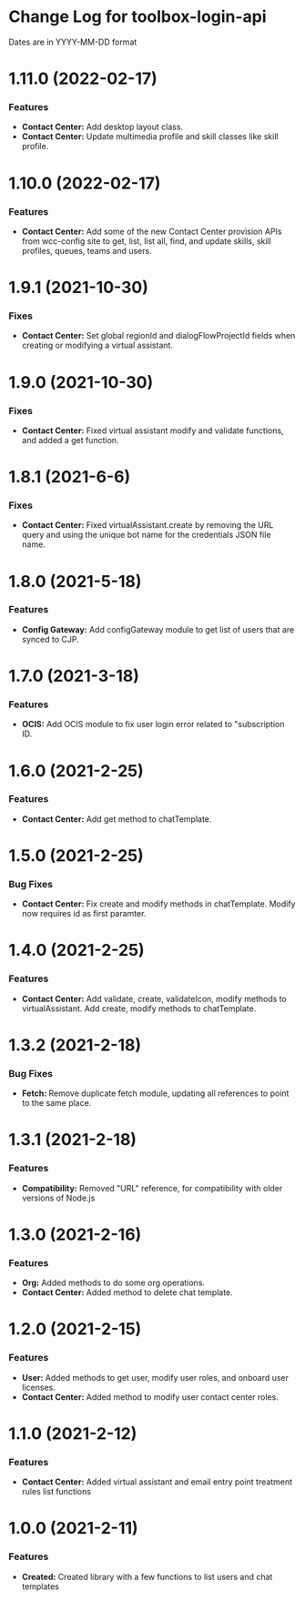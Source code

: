 # Change Log for toolbox-login-api

Dates are in YYYY-MM-DD format


# 1.11.0 (2022-02-17)

### Features
* **Contact Center:** Add desktop layout class.
* **Contact Center:** Update multimedia profile and skill classes like skill
profile.


# 1.10.0 (2022-02-17)

### Features
* **Contact Center:** Add some of the new Contact Center provision APIs from
wcc-config site to get, list, list all, find, and update skills, skill profiles,
queues, teams and users.


# 1.9.1 (2021-10-30)

### Fixes
* **Contact Center:** Set global regionId and dialogFlowProjectId fields when
creating or modifying a virtual assistant.


# 1.9.0 (2021-10-30)

### Fixes
* **Contact Center:** Fixed virtual assistant modify and validate functions,
and added a get function.


# 1.8.1 (2021-6-6)

### Fixes
* **Contact Center:** Fixed virtualAssistant.create by removing the URL query
and using the unique bot name for the credentials JSON file name.


# 1.8.0 (2021-5-18)

### Features
* **Config Gateway:** Add configGateway module to get list of users that are
synced to CJP.


# 1.7.0 (2021-3-18)

### Features
* **OCIS:** Add OCIS module to fix user login error related to "subscription ID.


# 1.6.0 (2021-2-25)

### Features
* **Contact Center:** Add get method to chatTemplate.


# 1.5.0 (2021-2-25)

### Bug Fixes
* **Contact Center:** Fix create and modify methods in chatTemplate. Modify now
requires id as first paramter.


# 1.4.0 (2021-2-25)

### Features
* **Contact Center:** Add validate, create, validateIcon, modify methods to
virtualAssistant. Add create, modify methods to chatTemplate.


# 1.3.2 (2021-2-18)

### Bug Fixes
* **Fetch:** Remove duplicate fetch module, updating all references to point to
the same place.


# 1.3.1 (2021-2-18)

### Features
* **Compatibility:** Removed "URL" reference, for compatibility with older
versions of Node.js


# 1.3.0 (2021-2-16)

### Features
* **Org:** Added methods to do some org operations.
* **Contact Center:** Added method to delete chat template.


# 1.2.0 (2021-2-15)

### Features
* **User:** Added methods to get user, modify user roles, and onboard user licenses.
* **Contact Center:** Added method to modify user contact center roles.


# 1.1.0 (2021-2-12)

### Features
* **Contact Center:** Added virtual assistant and email entry point treatment rules list functions


# 1.0.0 (2021-2-11)

### Features
* **Created:** Created library with a few functions to list users and chat templates